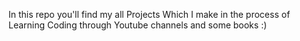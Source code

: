 In this repo you'll find my all Projects Which I make in the process of Learning Coding through Youtube channels and some books :)
